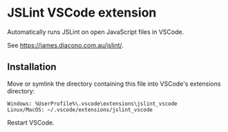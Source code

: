 # JSLint VSCode extension

Automatically runs JSLint on open JavaScript files in VSCode.

See https://james.diacono.com.au/jslint/.

## Installation

Move or symlink the directory containing this file into VSCode's extensions
directory:

    Windows: %UserProfile%\.vscode\extensions\jslint_vscode
    Linux/MacOS: ~/.vscode/extensions/jslint_vscode

Restart VSCode.
